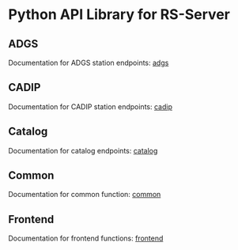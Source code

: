 
# Python API Library for RS-Server

## ADGS

Documentation for ADGS station endpoints: [adgs](adgs.md)

## CADIP

Documentation for CADIP station endpoints: [cadip](cadip.md)

## Catalog

Documentation for catalog endpoints: [catalog](catalog.md)

## Common

Documentation for common function: [common](common.md)

## Frontend

Documentation for frontend functions: [frontend](frontend.md)